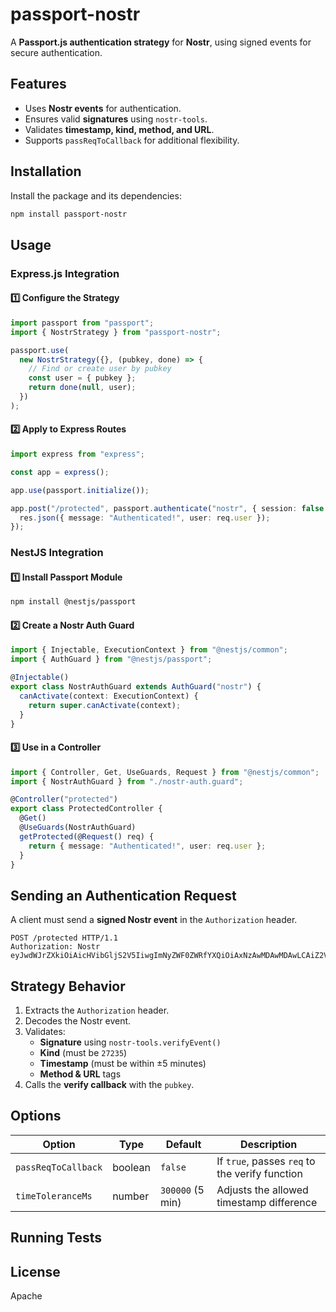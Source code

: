 # passport-nostr

A **Passport.js authentication strategy** for **Nostr**, using signed events for secure authentication.

## Features

- Uses **Nostr events** for authentication.
- Ensures valid **signatures** using `nostr-tools`.
- Validates **timestamp, kind, method, and URL**.
- Supports `passReqToCallback` for additional flexibility.

## Installation

Install the package and its dependencies:

```sh
npm install passport-nostr
```

## Usage

### Express.js Integration

#### 1️⃣ **Configure the Strategy**

```typescript
import passport from "passport";
import { NostrStrategy } from "passport-nostr";

passport.use(
  new NostrStrategy({}, (pubkey, done) => {
    // Find or create user by pubkey
    const user = { pubkey };
    return done(null, user);
  })
);
```

#### 2️⃣ **Apply to Express Routes**

```typescript
import express from "express";

const app = express();

app.use(passport.initialize());

app.post("/protected", passport.authenticate("nostr", { session: false }), (req, res) => {
  res.json({ message: "Authenticated!", user: req.user });
});
```

### NestJS Integration

#### 1️⃣ **Install Passport Module**

```sh
npm install @nestjs/passport
```

#### 2️⃣ **Create a Nostr Auth Guard**

```typescript
import { Injectable, ExecutionContext } from "@nestjs/common";
import { AuthGuard } from "@nestjs/passport";

@Injectable()
export class NostrAuthGuard extends AuthGuard("nostr") {
  canActivate(context: ExecutionContext) {
    return super.canActivate(context);
  }
}
```

#### 3️⃣ **Use in a Controller**

```typescript
import { Controller, Get, UseGuards, Request } from "@nestjs/common";
import { NostrAuthGuard } from "./nostr-auth.guard";

@Controller("protected")
export class ProtectedController {
  @Get()
  @UseGuards(NostrAuthGuard)
  getProtected(@Request() req) {
    return { message: "Authenticated!", user: req.user };
  }
}
```

## Sending an Authentication Request

A client must send a **signed Nostr event** in the `Authorization` header.

```http
POST /protected HTTP/1.1
Authorization: Nostr eyJwdWJrZXkiOiAicHVibGljS2V5IiwgImNyZWF0ZWRfYXQiOiAxNzAwMDAwMDAwLCAiZ2V0cyI6IFtbInVybCIsICJodHRwOi8vbG9jYWxob3N0L3Byb3RlY3RlZCJdLCBbIm1ldGhvZCIsICJQT1NUIl1dfQ==
```

## Strategy Behavior

1. Extracts the `Authorization` header.
2. Decodes the Nostr event.
3. Validates:
   - **Signature** using `nostr-tools.verifyEvent()`
   - **Kind** (must be `27235`)
   - **Timestamp** (must be within ±5 minutes)
   - **Method & URL** tags
4. Calls the **verify callback** with the `pubkey`.

## Options

| Option              | Type    | Default          | Description                                    |
| ------------------- | ------- | ---------------- | ---------------------------------------------- |
| `passReqToCallback` | boolean | `false`          | If `true`, passes `req` to the verify function |
| `timeToleranceMs`   | number  | `300000` (5 min) | Adjusts the allowed timestamp difference       |

## Running Tests

<!-- TODO -->

## License

Apache
